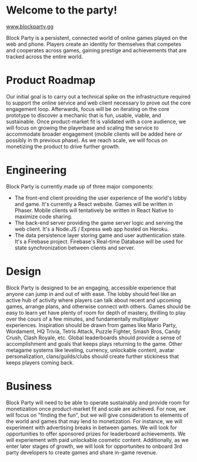 # Welcome to the party!

www.blockparty.gg

Block Party is a persistent, connected world of online games played on the web and phone. Players create an identity for themselves that competes and cooperates across games, gaining prestige and achievements that are tracked across the entire world.

# Product Roadmap
Our initial goal is to carry out a technical spike on the infrastructure required to support the online service and web client necessary to prove out the core engagement loop. Afterwards, focus will be on iterating on the core prototype to discover a mechanic that is fun, usable, viable, and sustainable. Once product-market fit is validated with a core audience, we will focus on growing the playerbase and scaling the service to accommodate broader engagement (mobile clients will be added here or possibly in th previous phase). As we reach scale, we will focus on monetizing the product to drive further growth.

# Engineering
Block Party is currently made up of three major components:
* The front-end client providing the user experience of the world's lobby and game. It's currently a React website. Games will be written in Phaser. Mobile clients will tentatively be written in React Native to maximize code sharing.
* The back-end server providing the game server logic and serving the web client. It's a Node.JS / Express web app hosted on Heroku.
* The data persistence layer storing game and user authentication state. It's a Firebase project. Firebase's Real-time Database will be used for state synchronization between clients and server.

# Design
Block Party is designed to be an engaging, accessible experience that anyone can jump in and out of with ease. The lobby should feel like an active hub of activity where players can talk about recent and upcoming games, arrange plans, and otherwise connect with others. Games should be easy to learn yet have plenty of room for depth of mastery, thrilling to play over the cours of a few minutes, and fundamentally multiplayer experiences. Inspiration should be drawn from games like Mario Party, Wordament, HQ Trivia, Tetris Attack, Puzzle Fighter, Smash Bros, Candy Crush, Clash Royale, etc. Global leaderboards should provide a sense of accomplishment and goals that keeps plays returning to the game. Other metagame systems like leveling, currency, unlockable content, avatar personalization, clans/guilds/clubs should create further stickiness that keeps players coming back.

# Business
Block Party will need to be able to operate sustainably and provide room for monetization once product-market fit and scale are achieved. For now, we will focus on "finding the fun", but we will give consideration to elements of the world and games that may lend to monetization. For instance, we will experiment with advertising breaks in between games. We will look for opportunities to offer sponsored prizes for leaderboard achievements. We will experiement with paid unlockable cosmetic content. Additionally, as we enter later stages of growth, we will look for opportunites to onboard 3rd party developers to create games and share in-game revenue.
